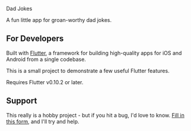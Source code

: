   Dad Jokes

A fun little app for groan-worthy dad jokes.

## For Developers

Built with [Flutter]((http://flutter.io/)), a framework for building
high-quality apps for iOS and Android from a single codebase.

This is a small project to demonstrate a few useful Flutter features.

Requires Flutter v0.10.2 or later.

## Support

This really is a hobby project - but if you hit a bug, I'd love to know.
[Fill in this form](https://docs.google.com/forms/d/1rSutZDcuVA8sT4aEgJRYjD_pJtgGSLlbvXO5r3iOiXM), and I'll try and help.                                                                                                                                                                                       